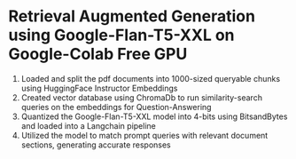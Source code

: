 # Retrieval Augmented Generation using Google-Flan-T5-XXL on Google-Colab Free GPU
1. Loaded and split the pdf documents into 1000-sized queryable chunks using HuggingFace Instructor Embeddings
2. Created vector database using ChromaDb to run similarity-search queries on the embeddings for Question-Answering
3. Quantized the Google-Flan-T5-XXL model into 4-bits using BitsandBytes and loaded into a Langchain pipeline
4. Utilized the model to match prompt queries with relevant document sections, generating accurate responses
